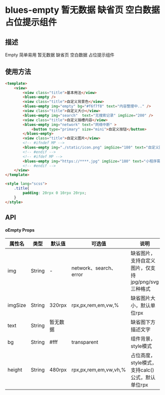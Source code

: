 # blues-empty 暂无数据 缺省页 空白数据 占位提示组件

## 描述
Empty 简单易用 暂无数据 缺省页 空白数据 占位提示组件

## 使用方法
```html
<template>
	<view>
		<view class="title">基本用法</view>
		<blues-empty />
		<view class="title">自定义背景色</view>
		<blues-empty img="empty" bg="#f6f7f8" text="内容整理中.." />
		<view class="title">自定义大小</view>
		<blues-empty img="search"  text="无搜索记录" imgSize="200" />
		<view class="title">自定义插槽内容</view>
		<blues-empty img="network" text="网络中断" >
			<button type="primary" size="mini">自定义按钮</button>
		</blues-empty>
		<view class="title">自定义图片</view>
		<!-- #ifndef MP -->
		<blues-empty img="./static/icon.png" imgSize="180" text="自定义图片" height="50vh" />
		<!-- #endif -->
		<!-- #ifdef MP -->
		<blues-empty img="https://****.jpg" imgSize="180" text="小程序需绝对路径" />
		<!-- #endif -->
	</view>
</template>

<style lang="scss">
	.title{
		padding: 20rpx 0 10rpx 20rpx;
	}
</style>
```



## API

#### oEmpty Props

| 属性名    | 类型   | 默认值  | 可选值 | 说明                                 |
| --------- | ------ | ------- | ----------------------------------- | ----------------------------------- |
| img       | String | -   | network、search、error | 缺省图片，支持自定义图片，仅支持jpg/png/svg三种格式 |
| imgSize   | String | 320rpx | rpx,px,rem,em,vw,% | 缺省图片大小，默认单位rpx |
| text      | String | 暂无数据 |         | 缺省图下方描述文字             |
| bg        | String | #fff | transparent | 组件背景，style模式                    |
| height    | String | 480rpx | rpx,px,rem,em,vw,vh,% | 占位高度，style模式，支持calc()公式，默认单位rpx |






